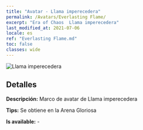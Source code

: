 ```yaml
---
title: "Avatar - Llama imperecedera"
permalink: /Avatars/Everlasting Flame/
excerpt: "Era of Chaos  Llama imperecedera"
last_modified_at: 2021-07-06
locale: es
ref: "Everlasting Flame.md"
toc: false
classes: wide
---
```

 ![Llama imperecedera](/images/a/avatarFrame_77.png)

## Detalles

 **Descripción:** Marco de avatar de Llama imperecedera 

 **Tips:** Se obtiene en la Arena Gloriosa 

 **Is available:**  - 

